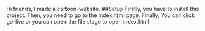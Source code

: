Hi friends, I made a cartoon-website. 
##Setup
Firstly, you have to install this project.
Then, you need to go to the index.html page.
Finally, You can click go-live or you can open the file stage to  open index.html
